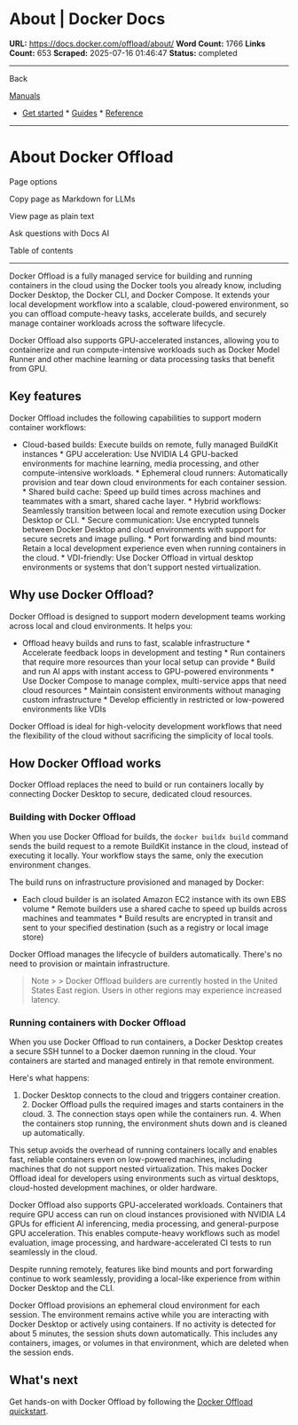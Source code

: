 # About | Docker Docs

**URL:** https://docs.docker.com/offload/about/
**Word Count:** 1766
**Links Count:** 653
**Scraped:** 2025-07-16 01:46:47
**Status:** completed

---

Back

[Manuals](https://docs.docker.com/manuals/)

  * [Get started](https://docs.docker.com/get-started/)   * [Guides](https://docs.docker.com/guides/)   * [Reference](https://docs.docker.com/reference/)

* * *

# About Docker Offload

Page options

Copy page as Markdown for LLMs

View page as plain text

Ask questions with Docs AI

Table of contents

* * *

Docker Offload is a fully managed service for building and running containers in the cloud using the Docker tools you already know, including Docker Desktop, the Docker CLI, and Docker Compose. It extends your local development workflow into a scalable, cloud-powered environment, so you can offload compute-heavy tasks, accelerate builds, and securely manage container workloads across the software lifecycle.

Docker Offload also supports GPU-accelerated instances, allowing you to containerize and run compute-intensive workloads such as Docker Model Runner and other machine learning or data processing tasks that benefit from GPU.

## Key features

Docker Offload includes the following capabilities to support modern container workflows:

  * Cloud-based builds: Execute builds on remote, fully managed BuildKit instances   * GPU acceleration: Use NVIDIA L4 GPU-backed environments for machine learning, media processing, and other compute-intensive workloads.   * Ephemeral cloud runners: Automatically provision and tear down cloud environments for each container session.   * Shared build cache: Speed up build times across machines and teammates with a smart, shared cache layer.   * Hybrid workflows: Seamlessly transition between local and remote execution using Docker Desktop or CLI.   * Secure communication: Use encrypted tunnels between Docker Desktop and cloud environments with support for secure secrets and image pulling.   * Port forwarding and bind mounts: Retain a local development experience even when running containers in the cloud.   * VDI-friendly: Use Docker Offload in virtual desktop environments or systems that don't support nested virtualization.

## Why use Docker Offload?

Docker Offload is designed to support modern development teams working across local and cloud environments. It helps you:

  * Offload heavy builds and runs to fast, scalable infrastructure   * Accelerate feedback loops in development and testing   * Run containers that require more resources than your local setup can provide   * Build and run AI apps with instant access to GPU-powered environments   * Use Docker Compose to manage complex, multi-service apps that need cloud resources   * Maintain consistent environments without managing custom infrastructure   * Develop efficiently in restricted or low-powered environments like VDIs

Docker Offload is ideal for high-velocity development workflows that need the flexibility of the cloud without sacrificing the simplicity of local tools.

## How Docker Offload works

Docker Offload replaces the need to build or run containers locally by connecting Docker Desktop to secure, dedicated cloud resources.

### Building with Docker Offload

When you use Docker Offload for builds, the `docker buildx build` command sends the build request to a remote BuildKit instance in the cloud, instead of executing it locally. Your workflow stays the same, only the execution environment changes.

The build runs on infrastructure provisioned and managed by Docker:

  * Each cloud builder is an isolated Amazon EC2 instance with its own EBS volume   * Remote builders use a shared cache to speed up builds across machines and teammates   * Build results are encrypted in transit and sent to your specified destination \(such as a registry or local image store\)

Docker Offload manages the lifecycle of builders automatically. There's no need to provision or maintain infrastructure.

> Note >  > Docker Offload builders are currently hosted in the United States East region. Users in other regions may experience increased latency.

### Running containers with Docker Offload

When you use Docker Offload to run containers, a Docker Desktop creates a secure SSH tunnel to a Docker daemon running in the cloud. Your containers are started and managed entirely in that remote environment.

Here's what happens:

  1. Docker Desktop connects to the cloud and triggers container creation.   2. Docker Offload pulls the required images and starts containers in the cloud.   3. The connection stays open while the containers run.   4. When the containers stop running, the environment shuts down and is cleaned up automatically.

This setup avoids the overhead of running containers locally and enables fast, reliable containers even on low-powered machines, including machines that do not support nested virtualization. This makes Docker Offload ideal for developers using environments such as virtual desktops, cloud-hosted development machines, or older hardware.

Docker Offload also supports GPU-accelerated workloads. Containers that require GPU access can run on cloud instances provisioned with NVIDIA L4 GPUs for efficient AI inferencing, media processing, and general-purpose GPU acceleration. This enables compute-heavy workflows such as model evaluation, image processing, and hardware-accelerated CI tests to run seamlessly in the cloud.

Despite running remotely, features like bind mounts and port forwarding continue to work seamlessly, providing a local-like experience from within Docker Desktop and the CLI.

Docker Offload provisions an ephemeral cloud environment for each session. The environment remains active while you are interacting with Docker Desktop or actively using containers. If no activity is detected for about 5 minutes, the session shuts down automatically. This includes any containers, images, or volumes in that environment, which are deleted when the session ends.

## What's next

Get hands-on with Docker Offload by following the [Docker Offload quickstart](https://docs.docker.com/offload/quickstart/).